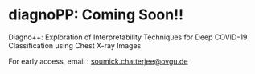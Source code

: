 # diagnoPP: Coming Soon!!
Diagno++: Exploration of Interpretability Techniques for Deep COVID-19 Classification using Chest X-ray Images

For early access, email : soumick.chatterjee@ovgu.de
